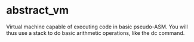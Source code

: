 # abstract_vm
Virtual machine capable of executing code in basic pseudo-ASM. You will thus use a stack to do basic arithmetic operations, like the dc command.
